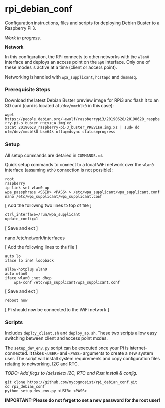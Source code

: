 # rpi_debian_conf

Configuration instructions, files and scripts for deploying Debian Buster to a Raspberry Pi 3.

_Work in progress._

**Network**

In this configuration, the RPi connects to other networks with the `wlan0` interface and deploys an access point on the `ap0` interface. Only one of these modes is active at a time (client or access point).

Networking is handled with `wpa_supplicant`, `hostapd` and `dnsmasq`.

### Prerequisite Steps

Download the latest Debian Buster preview image for RPi3 and flash it to an SD card (card is located at `/dev/mmcblk0` in this case):

`wget https://people.debian.org/~gwolf/raspberrypi3/20190628/20190628_raspberry-pi-3_buster_PREVIEW.img.xz`  
`xzcat 20190628_raspberry-pi-3_buster_PREVIEW.img.xz | sudo dd of=/dev/mmcblk0 bs=64k oflag=dsync status=progress`

### Setup

All setup commands are detailed in `COMMANDS.md`.

Quick setup commands to connect to a local WiFi network over the `wlan0` interface (assuming `eth0` connection is not possible):

`root`  
`raspberry`  
`ip link set wlan0 up`  
`wpa_passphrase <SSID> <PASS> > /etc/wpa_supplicant/wpa_supplicant.conf`  
`nano /etc/wpa_supplicant/wpa_supplicant.conf`

[ Add the following two lines to top of file ]

`ctrl_interface=/run/wpa_supplicant`  
`update_config=1`

[ Save and exit ]

nano /etc/network/interfaces

[ Add the following lines to the file ]

`auto lo`  
`iface lo inet loopback`  

`allow-hotplug wlan0`  
`auto wlan0`  
`iface wlan0 inet dhcp`  
`    wpa-conf /etc/wpa_supplicant/wpa_supplicant.conf`

[ Save and exit ]

`reboot now`

[ Pi should now be connected to the WiFi network ]

### Scripts

Includes `deploy_client.sh` and `deploy_ap.sh`. These two scripts allow easy switching between client and access point modes.

The `setup_dev_env.py` script can be executed once your Pi is internet-connected. It takes `<USER>` and `<PASS>` arguments to create a new system user. The script will install system requirements and copy configuration files relating to networking, I2C and RTC.

_TODO: Add flags to (de)select I2C, RTC and Rust install & config._

`git clone https://github.com/mycognosist/rpi_debian_conf.git`  
`cd rpi_debian_conf`  
`python setup_dev_env.py <USER> <PASS>`

**IMPORTANT: Please do not forget to set a new password for the root user!**
